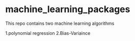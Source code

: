 # machine_learning_packages

This repo contains two machine learning algorithms

1.polynomial regression
2.Bias-Variaince
